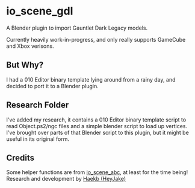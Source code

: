 # io_scene_gdl

A Blender plugin to import Gauntlet Dark Legacy models.

Currently heavily work-in-progress, and only really supports GameCube and Xbox verisons.

## But Why?

I had a 010 Editor binary template lying around from a rainy day, and decided to port it to a Blender plugin.

## Research Folder

I've added my research, it contains a 010 Editor binary template script to read Object.ps2/ngc files and a simple blender script to load up vertices.
I've brought over parts of that Blender script to this plugin, but it might be useful in its original form.

## Credits
Some helper functions are from [io_scene_abc](https://github.com/cmbasnett/io_scene_abc), at least for the time being!
Research and development by [Haekb (HeyJake)](https://github.com/haekb)